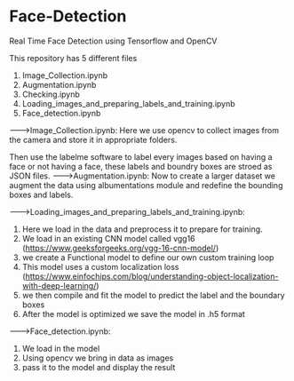 # Face-Detection
Real Time Face Detection using Tensorflow and OpenCV

This repository has 5 different files
  1. Image_Collection.ipynb
  2. Augmentation.ipynb
  3. Checking.ipynb
  4. Loading_images_and_preparing_labels_and_training.ipynb
  5. Face_detection.ipynb

--->Image_Collection.ipynb:
  Here we use opencv to collect images from the camera and store it in appropriate folders.

Then use the labelme software to label every images based on having a face or not having a face, these labels and boundry boxes are stroed as JSON files.
--->Augmentation.ipynb:
  Now to create a larger dataset we augment the data using albumentations module and redefine the bounding boxes and labels.
  
--->Loading_images_and_preparing_labels_and_training.ipynb:
  1. Here we load in the data and preprocess it to prepare for training.
  2. We load in an existing CNN model called vgg16 (https://www.geeksforgeeks.org/vgg-16-cnn-model/)
  3. we create a Functional model to define our own custom training loop
  4. This model uses a custom localization loss (https://www.einfochips.com/blog/understanding-object-localization-with-deep-learning/)
  5. we then compile and fit the model to predict the label and the boundary boxes
  6. After the model is optimized we save the model in .h5 format

--->Face_detection.ipynb:
   1. We load in the model
   2. Using opencv we bring in data as images
   3. pass it to the model and display the result

